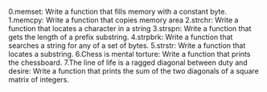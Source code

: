 0.memset: Write a function that fills memory with a constant byte.
1.memcpy: Write a function that copies memory area
2.strchr: Write a function that locates a character in a string
3.strspn: Write a function that gets the length of a prefix substring.
4.strpbrk: Write a function that searches a string for any of a set of bytes.
5.strstr: Write a function that locates a substring.
6.Chess is mental torture: Write a function that prints the chessboard.
7.The line of life is a ragged diagonal between duty and desire: 
Write a function that prints the sum of the two diagonals of a square matrix of integers.
